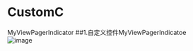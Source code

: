 # CustomC
MyViewPagerIndicator
##1.自定义控件MyViewPagerIndicatoe\
![image](http://github.com/Chenggggg/CustomC/MyViewPagerIndicator/app/src/main/res/customimage.gif )
